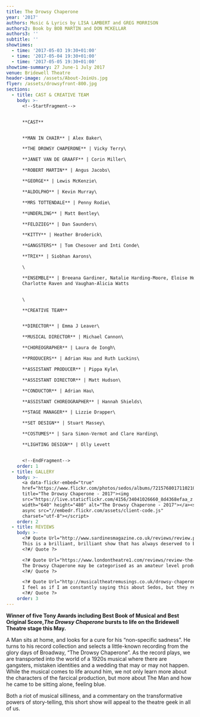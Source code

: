 ```yaml
---
title: The Drowsy Chaperone
year: '2017'
authors: Music & Lyrics by LISA LAMBERT and GREG MORRISON
authors2: Book by BOB MARTIN and DON MCKELLAR
authors3: ''
subtitle: ''
showtimes:
  - time: '2017-05-03 19:30+01:00'
  - time: '2017-05-04 19:30+01:00'
  - time: '2017-05-05 19:30+01:00'
showtime-summary: 27 June-1 July 2017
venue: Bridewell Theatre
header-image: /assets/About-JoinUs.jpg
flyer: /assets/drowsyfront-800.jpg
sections:
  - title: CAST & CREATIVE TEAM
    body: >-
      <!--StartFragment-->


      **CAST**


      **MAN IN CHAIR** | Alex Baker\

      **THE DROWSY CHAPERONE** | Vicky Terry\

      **JANET VAN DE GRAAFF** | Corin Miller\

      **ROBERT MARTIN** | Angus Jacobs\

      **GEORGE** | Lewis McKenzie\

      **ALDOLPHO** | Kevin Murray\

      **MRS TOTTENDALE** | Penny Rodie\

      **UNDERLING** | Matt Bentley\

      **FELDZIEG** | Dan Saunders\

      **KITTY** | Heather Broderick\

      **GANGSTERS** | Tom Chesover and Inti Conde\

      **TRIX** | Siobhan Aarons\

      \

      **ENSEMBLE** | Breeana Gardiner, Natalie Harding-Moore, Eloise Horton,
      Charlotte Raven and Vaughan-Alicia Watts


      \

      **CREATIVE TEAM**


      **DIRECTOR** | Emma J Leaver\

      **MUSICAL DIRECTOR** | Michael Cannon\

      **CHOREOGRAPHER** | Laura de Iongh\

      **PRODUCERS** | Adrian Hau and Ruth Luckins\

      **ASSISTANT PRODUCER** | Pippa Kyle\

      **ASSISTANT DIRECTOR** | Matt Hudson\

      **CONDUCTOR** | Adrian Hau\

      **ASSISTANT CHOREOGRAPHER** | Hannah Shields\

      **STAGE MANAGER** | Lizzie Drapper\

      **SET DESIGN** | Stuart Massey\

      **COSTUMES** | Sara Simon-Vermot and Clare Harding\

      **LIGHTING DESIGN** | Olly Levett


      <!--EndFragment-->
    order: 1
  - title: GALLERY
    body: >-
      <a data-flickr-embed="true"
      href="https://www.flickr.com/photos/sedos/albums/72157680171102106"
      title="The Drowsy Chaperone - 2017"><img
      src="https://live.staticflickr.com/4156/34041026660_8d4368efaa_z.jpg"
      width="640" height="480" alt="The Drowsy Chaperone - 2017"></a><script
      async src="//embedr.flickr.com/assets/client-code.js"
      charset="utf-8"></script>
    order: 2
  - title: REVIEWS
    body: >-
      <?# Quote Url="http://www.sardinesmagazine.co.uk/reviews/review.php?REVIEW-Sedos-The%20Drowsy%20Chaperone&reviewsID=2838" Cite="The Drowsy Chaperone, 2017, Sardines" ?>
      This is a brilliant, brilliant show that has always deserved to be seen. In the case of this production, more so than ever.
      <?#/ Quote ?>

      <?# Quote Url="https://www.londontheatre1.com/reviews/review-the-drowsy-chaperone-bridewell-theatre/" Cite="The Drowsy Chaperone, 2017, London Theatre 1" ?>
      The Drowsy Chaperone may be categorised as an amateur level production, but it didn’t show. The quality of this production was fantastic and truly entertaining.
      <?#/ Quote ?>

      <?# Quote Url="http://musicaltheatremusings.co.uk/drowsy-chaperone-sedos" Cite="The Drowsy Chaperone, 2017, Musical Theatre Musings" ?>
      I feel as if I am constantly saying this about Sedos, but they really have got amateur theatre right and the Drowsy Chaperone is yet another example of this.
      <?#/ Quote ?>
    order: 3
---
```

**Winner of five Tony Awards including Best Book of Musical and Best Original Score,*The Drowsy Chaperone* bursts to life on the Bridewell Theatre stage this May.**

A Man sits at home, and looks for a cure for his “non-specific sadness”. He turns to his record collection and selects a little-known recording from the glory days of Broadway, “The Drowsy Chaperone”. As the record plays, we are transported into the world of a 1920s musical where there are gangsters, mistaken identities and a wedding that may or may not happen. While the musical comes to life around him, we not only learn more about the characters of the farcical production, but more about The Man and how he came to be sitting alone, feeling blue.

Both a riot of musical silliness, and a commentary on the transformative powers of story-telling, this short show will appeal to the theatre geek in all of us.